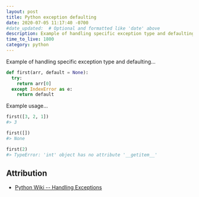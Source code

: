 ```yaml
---
layout: post
title: Python exception defaulting
date: 2020-07-05 11:17:40 -0700
#date_updated:  # Optional and formatted like 'date' above
description: Example of handling specific exception type and defaulting
time_to_live: 1800
category: python
---
```




Example of handling specific exception type and defaulting...


```python
def first(arr, default = None):
  try:
    return arr[0]
  except IndexError as e:
    return default
```


Example usage...


```python
first([3, 2, 1])
#> 3

first([])
#> None

first(2)
#> TypeError: 'int' object has no attribute '__getitem__'
```


## Attribution
[heading__attribution]: #attribution


- [Python Wiki -- Handling Exceptions](https://wiki.python.org/moin/HandlingExceptions)

